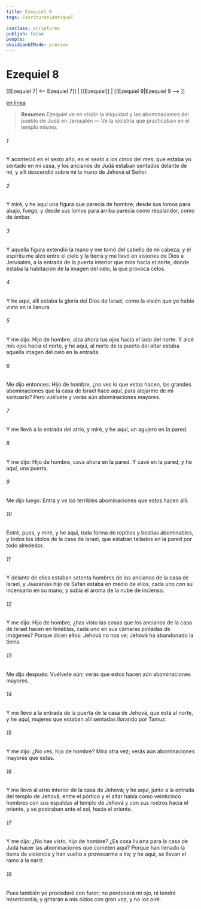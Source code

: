 ```yaml
---
title: Ezequiel 8
tags: Escrituras\AntiguoT

cssclass: scriptures
publish: false
people:
obsidianUIMode: preview
---
```


# Ezequiel 8
[[Ezequiel 7| <-- Ezequiel 7]] | [[Ezequiel]] | [[Ezequiel 9|Ezequiel 9 --> ]]

[en línea](https://churchofjesuschrist.org/study/scriptures/ot/ezek/8?lang=spa)

> __Resumen__
Ezequiel ve en visión la iniquidad y las abominaciones del pueblo de Judá en Jerusalén — Ve la idolatría que practicaban en el templo mismo.

###### 1 
Y aconteció en el sexto año, en el sexto  a los cinco  del mes, que estaba yo sentado en mi casa, y los ancianos de Judá estaban sentados delante de mí, y allí descendió sobre mí la mano de Jehová el Señor.

###### 2 
Y miré, y he aquí una figura que parecía de hombre; desde sus lomos para abajo, fuego; y desde sus lomos para arriba parecía como resplandor, como de ámbar.

###### 3 
Y aquella figura extendió la mano y me tomó del cabello de mi cabeza; y el espíritu me alzó entre el cielo y la tierra y me llevó en visiones de Dios a Jerusalén, a la entrada de la puerta interior que mira hacia el norte, donde estaba la habitación de la imagen del celo, la que provoca celos.

###### 4 
Y he aquí, allí estaba la gloria del Dios de Israel, como la visión que yo había visto en la llanura.

###### 5 
Y me dijo: Hijo de hombre, alza ahora tus ojos hacia el lado del norte. Y alcé mis ojos hacia el norte, y he aquí, al norte de la puerta del altar estaba aquella imagen del celo en la entrada.

###### 6 
Me dijo entonces: Hijo de hombre, ¿no ves lo que estos hacen, las grandes abominaciones que la casa de Israel hace aquí, para alejarme de mi santuario? Pero vuélvete y verás aún abominaciones mayores.

###### 7 
Y me llevó a la entrada del atrio, y miré, y he aquí, un agujero en la pared.

###### 8 
Y me dijo: Hijo de hombre, cava ahora en la pared. Y cavé en la pared, y he aquí, una puerta.

###### 9 
Me dijo luego: Entra y ve las terribles abominaciones que estos hacen allí.

###### 10 
Entré, pues, y miré, y he aquí, toda forma de reptiles y bestias abominables, y todos los ídolos de la casa de Israel, que estaban tallados en la pared por todo alrededor.

###### 11 
Y delante de ellos estaban setenta hombres de los ancianos de la casa de Israel, y Jaazanías hijo de Safán estaba en medio de ellos, cada uno con su incensario en su mano; y subía el aroma de la nube de incienso.

###### 12 
Y me dijo: Hijo de hombre, ¿has visto las cosas que los ancianos de la casa de Israel hacen en tinieblas, cada uno en sus cámaras pintadas de imágenes? Porque dicen ellos: Jehová no nos ve; Jehová ha abandonado la tierra.

###### 13 
Me dijo después: Vuélvete aún; verás que estos hacen aún abominaciones mayores.

###### 14 
Y me llevó a la entrada de la puerta de la casa de Jehová, que está al norte, y he aquí, mujeres que estaban allí sentadas llorando por Tamuz.

###### 15 
Y me dijo: ¿No ves, hijo de hombre? Mira otra vez; verás aún abominaciones mayores que estas.

###### 16 
Y me llevó al atrio interior de la casa de Jehová; y he aquí, junto a la entrada del templo de Jehová, entre el pórtico y el altar había como veinticinco hombres con sus espaldas  al templo de Jehová y con sus rostros hacia el oriente, y se postraban ante el sol, hacia el oriente.

###### 17 
Y me dijo: ¿No has visto, hijo de hombre? ¿Es cosa liviana para la casa de Judá hacer las abominaciones que cometen aquí? Porque han llenado la tierra de violencia y han vuelto a provocarme a ira; y he aquí, se llevan el ramo a la nariz.

###### 18 
Pues también yo procederé con furor; no perdonará mi ojo, ni tendré misericordia; y gritarán a mis oídos con gran voz, y no los oiré.

